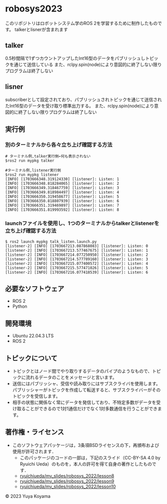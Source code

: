 # robosys2023
このリポジトリはロボットシステム学のROS 2を学習するために制作したものです。
talkerとlisnerが含まれます

## talker
0.5秒間隔で1ずつカウントアップしたInt16型のデータをパブリッシュしトピックを通じて送信している
また、rclpy.spin(node)により意図的に終了しない限りプログラムは終了しない

## lisner
subscriberとして設定されており、パブリッシュされトピックを通じて送信されたInt16型のデータを受け取り標準出力する。
また、rclpy.spin(node)により意図的に終了しない限りプログラムは終了しない

## 実行例
### 別のターミナルから各々立ち上げ確認する方法

```
# ターミナル例,talker実行側←何も表示されない
$ros2 run mypkg talker

#ターミナル例,listener実行側
$ros2 run mypkg listener
[INFO] [1703666348.319124330] [listener]: Listen: 1
[INFO] [1703666348.818284065] [listener]: Listen: 2
[INFO] [1703666349.318467759] [listener]: Listen: 3
[INFO] [1703666349.818984497] [listener]: Listen: 4
[INFO] [1703666350.319458677] [listener]: Listen: 5
[INFO] [1703666350.818807939] [listener]: Listen: 6
[INFO] [1703666351.319469897] [listener]: Listen: 7
[INFO] [1703666351.819993592] [listener]: Listen: 8

```
### launchファイルを使用し、1つのターミナルからtalkerとlistenerを立ち上げ確認する方法
```
$ ros2 launch mypkg talk_listen.launch.py
[listener-2] [INFO] [1703667213.087868083] [listener]: Listen: 0
[listener-2] [INFO] [1703667213.577467675] [listener]: Listen: 1
[listener-2] [INFO] [1703667214.077250950] [listener]: Listen: 2
[listener-2] [INFO] [1703667214.577789160] [listener]: Listen: 3
[listener-2] [INFO] [1703667215.077400572] [listener]: Listen: 4
[listener-2] [INFO] [1703667215.577471026] [listener]: Listen: 5
[listener-2] [INFO] [1703667216.077418539] [listener]: Listen: 6
```

## 必要なソフトウェア
* ROS 2
* Python

## 開発環境
* Ubuntu 22.04.3 LTS
* ROS 2

## トピックについて
* トピックとはノード間でやり取りするデータのパイプのようなもので、トピックに流れるデータのことをメッセージと言います。
* 送信にはパブリッシャ、受信や読み取りにはサブスクライバを使用します。パブリッシャーがトピックを作成して転送すると、サブスクライバーがそのトピックを受信します。
* 相手の状態に関係なく常にデータを発信しており、不特定多数がデータを受け取ることができるので1対1通信だけでなく1対多数通信を行うことができます。 

## 著作権・ライセンス
* このソフトウェアパッケージは，3条項BSDライセンスの下，再頒布および使用が許可されます．
    * このパッケージのコードの一部は，下記のスライド（CC-BY-SA 4.0 by Ryuichi Ueda）のものを，本人の許可を得て自身の著作としたものです．
    * [ryuichiueda/my_slides/robosys_2022/lesson8](https://github.com/ryuichiueda/my_slides/blob/master/robosys_2022/lesson8.md)
    * [ryuichiueda/my_slides/robosys_2022/lesson9](https://github.com/ryuichiueda/my_slides/blob/master/robosys_2022/lesson9.md)
    * [ryuichiueda/my_slides/robosys_2022/lesson10](https://github.com/ryuichiueda/my_slides/blob/master/robosys_2022/lesson10.md)

© 2023 Yuya Koyama
